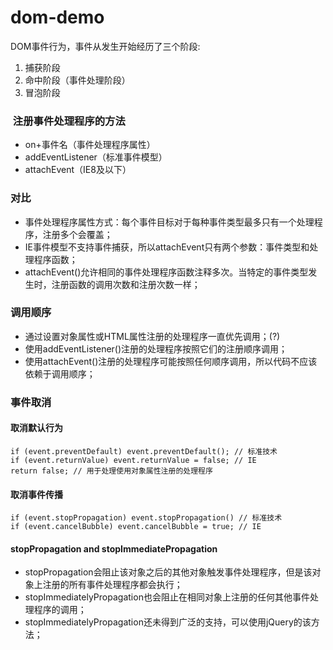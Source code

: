 # dom-demo
DOM事件行为，事件从发生开始经历了三个阶段:
1. 捕获阶段
2. 命中阶段（事件处理阶段）
3. 冒泡阶段
###  注册事件处理程序的方法
* on+事件名（事件处理程序属性）
* addEventListener（标准事件模型）
* attachEvent（IE8及以下）

### 对比
* 事件处理程序属性方式：每个事件目标对于每种事件类型最多只有一个处理程序，注册多个会覆盖；
* IE事件模型不支持事件捕获，所以attachEvent只有两个参数：事件类型和处理程序函数；
* attachEvent()允许相同的事件处理程序函数注释多次。当特定的事件类型发生时，注册函数的调用次数和注册次数一样；
### 调用顺序
* 通过设置对象属性或HTML属性注册的处理程序一直优先调用；(?)
* 使用addEventListener()注册的处理程序按照它们的注册顺序调用；
* 使用attachEvent()注册的处理程序可能按照任何顺序调用，所以代码不应该依赖于调用顺序；
### 事件取消
#### 取消默认行为
```
if (event.preventDefault) event.preventDefault(); // 标准技术
if (event.returnValue) event.returnValue = false; // IE
return false; // 用于处理使用对象属性注册的处理程序
```
#### 取消事件传播
```
if (event.stopPropagation) event.stopPropagation() // 标准技术
if (event.cancelBubble) event.cancelBubble = true; // IE
```
#### stopPropagation and stopImmediatePropagation
* stopPropagation会阻止该对象之后的其他对象触发事件处理程序，但是该对象上注册的所有事件处理程序都会执行；
* stopImmediatelyPropagation也会阻止在相同对象上注册的任何其他事件处理程序的调用；
* stopImmediatelyPropagation还未得到广泛的支持，可以使用jQuery的该方法；
